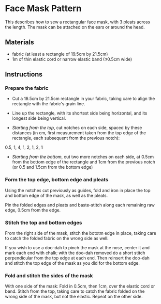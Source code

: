 # Face Mask Pattern

This describes how to sew a rectangular face mask, with 3 pleats across the
length. The mask can be attached on the ears or around the head.

## Materials
- fabric (at least a rectangle of 19.5cm by 21.5cm)
- 1m of thin elastic cord or narrow elastic band (≤0.5cm wide)

## Instructions

### Prepare the fabric

- Cut a 19.5cm by 21.5cm rectangle in your fabric, taking care to align the
rectangle with the fabric's grain line.

- Line up the rectangle, with its shortest side being horizontal, and its
longest side being vertical.

- *Starting from the top*, cut notches on each side, spaced by these distances
(in cm, first measurement taken from the top edge of the rectangle, each
subsequent from the previous notch):

0.5, 1, 4, 1, 2, 1, 2, 1

- *Starting from the bottom*, cut two more notches on each side, at 0.5cm from
the bottom edge of the rectangle and 1cm from the previous notch (or 0.5 and
1.5cm from the bottom edge)

### Form the top edge, bottom edge and pleats

Using the notches cut previously as guides, fold and iron in place the top
and bottom edge of the mask, as well as the pleats.

Pin the folded edges and pleats and baste-stitch along each remaining raw
edge, 0.5cm from the edge.

### Stitch the top and bottom edges

From the right side of the mask, stitch the bototm edge in place, taking care
to catch the folded fabric on the wrong side as well.

If you wish to use a doo-dah to pinch the mask at the nose, center it and
mark each end with chalk; with the doo-dah removed do a short stitch
perpendicular from the top edge at each end. Then reinsert the doo-dah
and stitch the top edge of the mask as you did for the bottom edge.

### Fold and stitch the sides of the mask

With one side of the mask: Fold in 0.5cm, then 1cm, over the elastic cord
or band. Stitch from the top, taking care to catch the fabric folded on
the wrong side of the mask, but not the elastic. Repeat on the other side.
